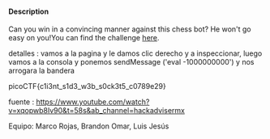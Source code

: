 #### Description

Can you win in a convincing manner against this chess bot? He won't go easy on you!You can find the challenge [here](http://verbal-sleep.picoctf.net:57518/).

detalles : vamos a la pagina y le damos clic derecho y a inspeccionar, luego vamos a la consola y ponemos 
sendMessage ('eval -1000000000') y nos arrogara la bandera 

picoCTF{c1i3nt_s1d3_w3b_s0ck3t5_c0789e29}

fuente : https://www.youtube.com/watch?v=xqopwb8Iv90&t=58s&ab_channel=hackadvisermx


Equipo: Marco Rojas, Brandon Omar, Luis Jesús 